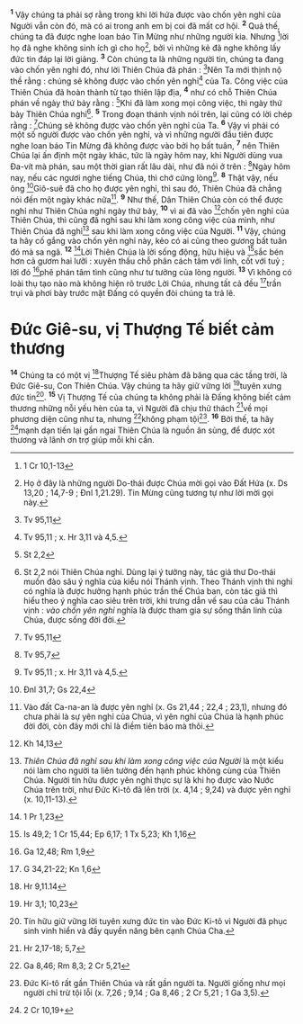 <sup><b>1</b></sup> Vậy chúng ta phải sợ rằng trong khi lời hứa được vào chốn yên nghỉ của Người vẫn còn đó, mà có ai trong anh em bị coi đã mất cơ hội. <sup><b>2</b></sup> Quả thế, chúng ta đã được nghe loan báo Tin Mừng như những người kia. Nhưng [^1*]lời họ đã nghe không sinh ích gì cho họ[^1], bởi vì những kẻ đã nghe không lấy đức tin đáp lại lời giảng. <sup><b>3</b></sup> Còn chúng ta là những người tin, chúng ta đang vào chốn yên nghỉ đó, như lời Thiên Chúa đã phán : [^2*]Nên Ta mới thịnh nộ thề rằng : chúng sẽ không được vào chốn yên nghỉ[^2] của Ta. Công việc của Thiên Chúa đã hoàn thành từ tạo thiên lập địa, <sup><b>4</b></sup> như có chỗ Thiên Chúa phán về ngày thứ bảy rằng : [^3*]Khi đã làm xong mọi công việc, thì ngày thứ bảy Thiên Chúa nghỉ[^3]. <sup><b>5</b></sup> Trong đoạn thánh vịnh nói trên, lại cũng có lời chép rằng : [^4*]Chúng sẽ không được vào chốn yên nghỉ của Ta. <sup><b>6</b></sup> Vậy vì phải có một số người được vào chốn yên nghỉ, và vì những người đầu tiên được nghe loan báo Tin Mừng đã không được vào bởi họ bất tuân, <sup><b>7</b></sup> nên Thiên Chúa lại ấn định một ngày khác, tức là ngày hôm nay, khi Người dùng vua Đa-vít mà phán, sau một thời gian rất lâu dài, như đã nói ở trên : [^5*]Ngày hôm nay, nếu các ngươi nghe tiếng Chúa, thì chớ cứng lòng[^4]. <sup><b>8</b></sup> Thật vậy, nếu ông [^6*]Giô-suê đã cho họ được yên nghỉ, thì sau đó, Thiên Chúa đã chẳng nói đến một ngày khác nữa[^5]. <sup><b>9</b></sup> Như thế, Dân Thiên Chúa còn có thể được nghỉ như Thiên Chúa nghỉ ngày thứ bảy, <sup><b>10</b></sup> vì ai đã vào [^7*]chốn yên nghỉ của Thiên Chúa, thì cũng đã nghỉ sau khi làm xong công việc của mình, như Thiên Chúa đã nghỉ[^6] sau khi làm xong công việc của Người. <sup><b>11</b></sup> Vậy, chúng ta hãy cố gắng vào chốn yên nghỉ này, kẻo có ai cũng theo gương bất tuân đó mà sa ngã. <sup><b>12</b></sup> [^8*]Lời Thiên Chúa là lời sống động, hữu hiệu và [^9*]sắc bén hơn cả gươm hai lưỡi : xuyên thấu chỗ phân cách tâm với linh, cốt với tuỷ ; lời đó [^10*]phê phán tâm tình cũng như tư tưởng của lòng người. <sup><b>13</b></sup> Vì không có loài thụ tạo nào mà không hiện rõ trước Lời Chúa, nhưng tất cả đều [^11*]trần trụi và phơi bày trước mặt Đấng có quyền đòi chúng ta trả lẽ.

# Đức Giê-su, vị Thượng Tế biết cảm thương
<sup><b>14</b></sup> Chúng ta có một vị [^12*]Thượng Tế siêu phàm đã băng qua các tầng trời, là Đức Giê-su, Con Thiên Chúa. Vậy chúng ta hãy giữ vững lời [^13*]tuyên xưng đức tin[^7]. <sup><b>15</b></sup> Vị Thượng Tế của chúng ta không phải là Đấng không biết cảm thương những nỗi yếu hèn của ta, vì Người đã chịu thử thách [^14*]về mọi phương diện cũng như ta, nhưng [^15*]không phạm tội[^8]. <sup><b>16</b></sup> Bởi thế, ta hãy [^16*]mạnh dạn tiến lại gần ngai Thiên Chúa là nguồn ân sủng, để được xót thương và lãnh ơn trợ giúp mỗi khi cần.

[^1]: Họ ở đây là những người Do-thái được Chúa mời gọi vào Đất Hứa (x. Ds 13,20 ; 14,7-9 ; Đnl 1,21.29). Tin Mừng cũng tương tự như lời mời gọi này.
[^2]: Tv 95,11 ; x. Hr 3,11 và 4,5.
[^3]: St 2,2 nói Thiên Chúa nghỉ. Dùng lại ý tưởng này, tác giả thư Do-thái muốn đào sâu ý nghĩa của kiểu nói Thánh vịnh. Theo Thánh vịnh thì nghỉ có nghĩa là được hưởng hạnh phúc trần thế Chúa ban, còn tác giả thì hiểu theo ý nghĩa cao siêu trên trời, khi trưng dẫn vế sau của câu Thánh vịnh : <i>vào chốn yên nghỉ</i> nghĩa là được tham gia sự sống thần linh của Chúa, được sống đời đời.
[^4]: Tv 95,11 ; x. Hr 3,11 và 4,5.
[^5]: Vào đất Ca-na-an là được yên nghỉ (x. Gs 21,44 ; 22,4 ; 23,1), nhưng đó chưa phải là sự yên nghỉ của Chúa, vì yên nghỉ của Chúa là hạnh phúc đời đời, còn đây mới chỉ là điềm tiên báo mà thôi.
[^6]: <i>Thiên Chúa đã nghỉ sau khi làm xong công việc của Người</i> là một kiểu nói làm cho người ta liên tưởng đến hạnh phúc không cùng của Thiên Chúa. Người tín hữu được yên nghỉ thực sự là khi họ được vào Nước Chúa trên trời, như Đức Ki-tô đã lên trời (x. 4,14 ; 9,24) và được yên nghỉ (x. 10,11-13).
[^7]: Tín hữu giữ vững lời tuyên xưng đức tin vào Đức Ki-tô vì Người đã phục sinh vinh hiển và đầy quyền năng bên cạnh Chúa Cha.
[^8]: Đức Ki-tô rất gần Thiên Chúa và rất gần người ta. Người giống như mọi người chỉ trừ tội lỗi (x. 7,26 ; 9,14 ; Ga 8,46 ; 2 Cr 5,21 ; 1 Ga 3,5).
[^1*]: 1 Cr 10,1-13
[^2*]: Tv 95,11
[^3*]: St 2,2
[^4*]: Tv 95,11
[^5*]: Tv 95,7
[^6*]: Đnl 31,7; Gs 22,4
[^7*]: Kh 14,13
[^8*]: 1 Pr 1,23
[^9*]: Is 49,2; 1 Cr 15,44; Ep 6,17; 1 Tx 5,23; Kh 1,16
[^10*]: Ga 12,48; Rm 1,9
[^11*]: G 34,21-22; Kn 1,6
[^12*]: Hr 9,11.14
[^13*]: Hr 3,1; 10,23
[^14*]: Hr 2,17-18; 5,7
[^15*]: Ga 8,46; Rm 8,3; 2 Cr 5,21
[^16*]: 2 Cr 10,19+

